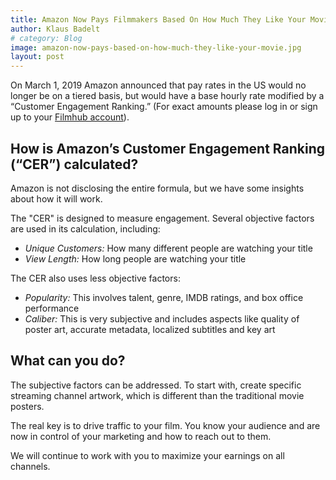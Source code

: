 ```yaml
---
title: Amazon Now Pays Filmmakers Based On How Much They Like Your Movie
author: Klaus Badelt
# category: Blog
image: amazon-now-pays-based-on-how-much-they-like-your-movie.jpg
layout: post
---
```

On March 1, 2019 Amazon announced that pay rates in the US would no longer be on a tiered basis, but would have a base hourly rate modified by a “Customer Engagement Ranking.” (For exact amounts please log in or sign up to your [Filmhub account](https://filmhub.com)).

## How is Amazon’s Customer Engagement Ranking (“CER”) calculated?

Amazon is not disclosing the entire formula, but we have some insights about how it will work.

The "CER" is designed to measure engagement. Several objective factors are used in its calculation, including:

* _Unique Customers:_ How many different people are watching your title
* _View Length:_ How long people are watching your title

The CER also uses less objective factors:

* _Popularity:_ This involves talent, genre, IMDB ratings, and box office performance
* _Caliber:_ This is very subjective and includes aspects like quality of poster art, accurate metadata, localized subtitles and key art

## What can you do?

The subjective factors can be addressed. To start with, create specific streaming channel artwork, which is different than the traditional movie posters.

The real key is to drive traffic to your film. You know your audience and are now in control of your marketing and how to reach out to them.

We will continue to work with you to maximize your earnings on all channels.